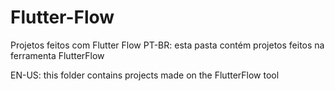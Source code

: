 # Flutter-Flow
Projetos feitos com Flutter Flow
PT-BR: esta pasta contém projetos feitos na ferramenta FlutterFlow

EN-US: this folder contains projects made on the FlutterFlow tool
